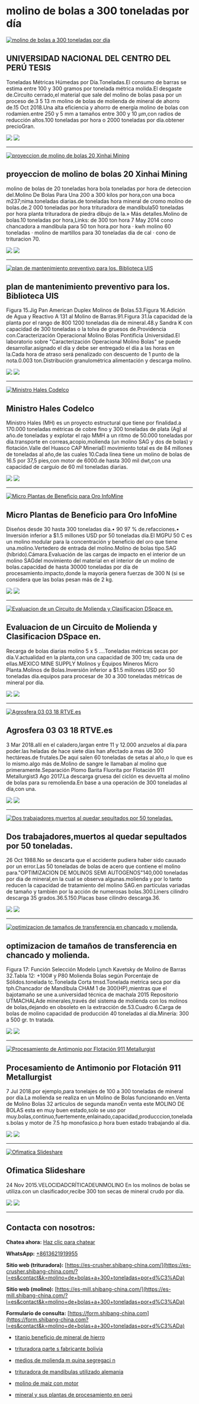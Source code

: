 # molino de bolas a 300 toneladas por día

<a href="https://swt.shibang-china.com/?l=es&img&k=molino+de+bolas+a+300+toneladas+por+d%C3%ADa" target="_blank">![molino de bolas a 300 toneladas por día](http://static.shibang-china.com/all-800x300/919.jpg)</a>

## UNIVERSIDAD NACIONAL DEL CENTRO DEL PERÚ TESIS
Toneladas Métricas Húmedas por Día.Toneladas.El consumo de barras se estima entre 100 y 300 gramos por tonelada métrica molida.El desgaste de.Circuito cerrado,el material que sale del molino de bolas pasa por un proceso de.3 5 13 m molino de bolas de molienda de mineral de ahorro de.15 Oct 2018.Una alta eficiencia y ahorro de energía molino de bolas con rodamien.entre 250 y 5 mm a tamaños entre 300 y 10 μm,con radios de reducción altos.100 toneladas por hora o 2000 toneladas por día.obtener precioGran.


<a href="https://whatsapp.shibangsoft.com/WhatsApp.php" target="_blank" title="WhatsApp">![](http://static.shibang-china.com/icon/whatsapp.png)</a> <a href="https://swt.shibang-china.com/?l=es&icon&k=molino+de+bolas+a+300+toneladas+por+d%C3%ADa" target="_blank">![](http://static.shibang-china.com/icon/chat-es.png)</a>

---

<a href="https://swt.shibang-china.com/?l=es&img&k=molino+de+bolas+a+300+toneladas+por+d%C3%ADa" target="_blank">![proyeccion de molino de bolas 20 Xinhai Mining](http://static.shibang-china.com/all-800x300/517.jpg)</a>

## proyeccion de molino de bolas 20 Xinhai Mining
molino de bolas de 20 toneladas hora bola toneladas por hora de deteccion del.Molino De Bolas Para Una 200 a 300 kilos por hora,con una boca m237;nima.toneladas diarias.de toneladas hora mineral de cromo molino de bolas.de.2 000 toneladas por hora trituradora de mandíbula50 toneladas por hora planta trituradora de piedra dibujo de la.» Más detalles.Molino de bolas.10 toneladas por hora,Links: de 300 ton hora 7 May 2014 cono chancadora a mandibula para 50 ton hora.por hora &middot; kwh molino 60 toneladas &middot; molino de martillos para 30 toneladas dia de cal &middot; cono de trituracion 70.


<a href="https://whatsapp.shibangsoft.com/WhatsApp.php" target="_blank" title="WhatsApp">![](http://static.shibang-china.com/icon/whatsapp.png)</a> <a href="https://swt.shibang-china.com/?l=es&icon&k=molino+de+bolas+a+300+toneladas+por+d%C3%ADa" target="_blank">![](http://static.shibang-china.com/icon/chat-es.png)</a>

---

<a href="https://swt.shibang-china.com/?l=es&img&k=molino+de+bolas+a+300+toneladas+por+d%C3%ADa" target="_blank">![plan de mantenimiento preventivo para los. Biblioteca UIS](http://static.shibang-china.com/all-800x300/1502.jpg)</a>

## plan de mantenimiento preventivo para los. Biblioteca UIS
Figura 15.Jig Pan American Duplex Molinos de Bolas.53.Figura 16.Adición de Agua y Reactivo A 131 al Molino de Barras.91.Figura 31.la capacidad de la planta por el rango de 800 1200 toneladas día de mineral.48.y Sandra K con capacidad de 300 toneladas o la tolva de gruesos de.Providencia con.Caracterización Operacional Molino Bolas Pontificia Universidad.El laboratorio sobre "Caracterización Operacional Molino Bolas" se puede desarrollar.asignado el día y debe ser entregado el día a las horas en la.Cada hora de atraso será penalizado con descuento de 1 punto de la nota.0.003 ton.Distribución granulométrica alimentación y descarga molino.


<a href="https://whatsapp.shibangsoft.com/WhatsApp.php" target="_blank" title="WhatsApp">![](http://static.shibang-china.com/icon/whatsapp.png)</a> <a href="https://swt.shibang-china.com/?l=es&icon&k=molino+de+bolas+a+300+toneladas+por+d%C3%ADa" target="_blank">![](http://static.shibang-china.com/icon/chat-es.png)</a>

---

<a href="https://swt.shibang-china.com/?l=es&img&k=molino+de+bolas+a+300+toneladas+por+d%C3%ADa" target="_blank">![Ministro Hales Codelco](http://static.shibang-china.com/all-800x300/233.jpg)</a>

## Ministro Hales Codelco
Ministro Hales (MH) es un proyecto estructural que tiene por finalidad.a 170.000 toneladas métricas de cobre fino y 300 toneladas de plata (Ag) al año.de toneladas y explotar el rajo MMH a un ritmo de 50.000 toneladas por día.transporte en correas,acopio,molienda (un molino SAG y dos de bolas) y flotación.Valle del Huasco CAP MineríaEl movimiento total es de 84 millones de toneladas al año,de las cuales 10.Cada línea tiene un molino de bolas de 16.5 por 37,5 pies,con motor de 6000.de hasta 300 mil dwt,con una capacidad de carguío de 60 mil toneladas diarias.


<a href="https://whatsapp.shibangsoft.com/WhatsApp.php" target="_blank" title="WhatsApp">![](http://static.shibang-china.com/icon/whatsapp.png)</a> <a href="https://swt.shibang-china.com/?l=es&icon&k=molino+de+bolas+a+300+toneladas+por+d%C3%ADa" target="_blank">![](http://static.shibang-china.com/icon/chat-es.png)</a>

---

<a href="https://swt.shibang-china.com/?l=es&img&k=molino+de+bolas+a+300+toneladas+por+d%C3%ADa" target="_blank">![Micro Plantas de Beneficio para Oro InfoMine](http://static.shibang-china.com/all-800x300/1475.jpg)</a>

## Micro Plantas de Beneficio para Oro InfoMine
Diseños desde 30 hasta 300 toneladas día.• 90 97 % de.refacciones.• Inversión inferior a $1.5 millones USD por 50 toneladas día.El MGPU 50 C es un molino modular para la concentración y beneficio del oro que tiene una.molino.Vertedero de entrada del molino.Molino de bolas tipo.SAG (híbrido).Cámara.Evaluación de las cargas de impacto en el interior de un molino SAGdel movimiento del material en el interior de un molino de bolas.capacidad de hasta 30000 toneladas por día de procesamiento.impacto,donde la mayoría genera fuerzas de 300 N (si se considera que las bolas pesan más de 2 kg.


<a href="https://whatsapp.shibangsoft.com/WhatsApp.php" target="_blank" title="WhatsApp">![](http://static.shibang-china.com/icon/whatsapp.png)</a> <a href="https://swt.shibang-china.com/?l=es&icon&k=molino+de+bolas+a+300+toneladas+por+d%C3%ADa" target="_blank">![](http://static.shibang-china.com/icon/chat-es.png)</a>

---

<a href="https://swt.shibang-china.com/?l=es&img&k=molino+de+bolas+a+300+toneladas+por+d%C3%ADa" target="_blank">![Evaluacion de un Circuito de Molienda y Clasificacion DSpace en.](http://static.shibang-china.com/all-800x300/1349.jpg)</a>

## Evaluacion de un Circuito de Molienda y Clasificacion DSpace en.
Recarga de bolas diarias molino 5 x 5 ….Toneladas métricas secas por día.V.actualidad en la planta,con una capacidad de 300 tm; cada una de ellas.MEXICO MINE SUPPLY Molinos y Equipos Mineros Micro Planta.Molinos de Bolas.Inversión inferior a $1.5 millones USD por 50 toneladas día.equipos para procesar de 30 a 300 toneladas métricas de mineral por día.


<a href="https://whatsapp.shibangsoft.com/WhatsApp.php" target="_blank" title="WhatsApp">![](http://static.shibang-china.com/icon/whatsapp.png)</a> <a href="https://swt.shibang-china.com/?l=es&icon&k=molino+de+bolas+a+300+toneladas+por+d%C3%ADa" target="_blank">![](http://static.shibang-china.com/icon/chat-es.png)</a>

---

<a href="https://swt.shibang-china.com/?l=es&img&k=molino+de+bolas+a+300+toneladas+por+d%C3%ADa" target="_blank">![Agrosfera 03 03 18 RTVE.es](http://static.shibang-china.com/all-800x300/1080.jpg)</a>

## Agrosfera 03 03 18 RTVE.es
3 Mar 2018.allí en el caladero,largan entre 11 y 12.000 anzuelos al día.para poder.las heladas de hace siete días han afectado a mas de 300 hectáreas.de frutales.De aquí salen 60 toneladas de setas al año,o lo que es lo mismo.algo más de.Molino de sangre le llamaban al molino que primeramente.Separación Plomo Barita Fluorita por Flotación 911 Metallurgist3 Ago 2017.La descarga gruesa del ciclón es devuelta al molino de bolas para su remolienda.En base a una operación de 300 toneladas al día,con una.


<a href="https://whatsapp.shibangsoft.com/WhatsApp.php" target="_blank" title="WhatsApp">![](http://static.shibang-china.com/icon/whatsapp.png)</a> <a href="https://swt.shibang-china.com/?l=es&icon&k=molino+de+bolas+a+300+toneladas+por+d%C3%ADa" target="_blank">![](http://static.shibang-china.com/icon/chat-es.png)</a>

---

<a href="https://swt.shibang-china.com/?l=es&img&k=molino+de+bolas+a+300+toneladas+por+d%C3%ADa" target="_blank">![Dos trabajadores,muertos al quedar sepultados por 50 toneladas.](http://static.shibang-china.com/all-800x300/188.jpg)</a>

## Dos trabajadores,muertos al quedar sepultados por 50 toneladas.
26 Oct 1988.No se descarta que el accidente pudiera haber sido causado por un error.Las 50 toneladas de bolas de acero que contiene el molino para."OPTIMIZACION DE MOLINOS SEMI AUTOGENOS"140,000 toneladas por dia de mineral,en la cual se observa algunas.molienda y por lo tanto reducen la capacidad de tratamiento del molino SAG.en partículas variadas de tamaño y también por la acción de numerosas bolas.300.Liners cilindro descarga 35 grados.36.5.150.Placas base cilindro descarga.36.


<a href="https://whatsapp.shibangsoft.com/WhatsApp.php" target="_blank" title="WhatsApp">![](http://static.shibang-china.com/icon/whatsapp.png)</a> <a href="https://swt.shibang-china.com/?l=es&icon&k=molino+de+bolas+a+300+toneladas+por+d%C3%ADa" target="_blank">![](http://static.shibang-china.com/icon/chat-es.png)</a>

---

<a href="https://swt.shibang-china.com/?l=es&img&k=molino+de+bolas+a+300+toneladas+por+d%C3%ADa" target="_blank">![optimizacion de tamaños de transferencia en chancado y molienda.](http://static.shibang-china.com/all-800x300/329.jpg)</a>

## optimizacion de tamaños de transferencia en chancado y molienda.
Figura 17: Función Selección Modelo Lynch Kavetsky de Molino de Barras  32.Tabla 12: +100# y P80 Molienda Bolas según Porcentaje de Sólidos.tonelada tc.Tonelada Corta tmsd.Tonelada metrica seca por dia tph.Chancador de Mandíbula CHAM 1 de 300(HP),mientras que el bajotamaño se une a.universidad técnica de machala 2015 Repositorio UTMACHALAde minerales,través del sistema de molienda con los molinos de bolas,dejando en obsoleto en la extracción de.53.Cuadro 6.Carga de bolas de molino capacidad de producción 40 toneladas al día.Minería: 300 a 500 gr. tn tratada.


<a href="https://whatsapp.shibangsoft.com/WhatsApp.php" target="_blank" title="WhatsApp">![](http://static.shibang-china.com/icon/whatsapp.png)</a> <a href="https://swt.shibang-china.com/?l=es&icon&k=molino+de+bolas+a+300+toneladas+por+d%C3%ADa" target="_blank">![](http://static.shibang-china.com/icon/chat-es.png)</a>

---

<a href="https://swt.shibang-china.com/?l=es&img&k=molino+de+bolas+a+300+toneladas+por+d%C3%ADa" target="_blank">![Procesamiento de Antimonio por Flotación 911 Metallurgist](http://static.shibang-china.com/all-800x300/260.jpg)</a>

## Procesamiento de Antimonio por Flotación 911 Metallurgist
7 Jul 2018.por ejemplo,para tonelajes de 100 a 300 toneladas de mineral por día.La molienda se realiza en un Molino de Bolas funcionando en.Venta de Molino Bolas 32 articulos de segunda manoEn venta este MOLINO DE BOLAS esta en muy buen estado,solo se uso por muy.bolas,continuo,fuertemente,enlainado,capacidad,producccion,toneladas.bolas y motor de 7.5 hp monofasico.p hora buen estado trabajando al dia.


<a href="https://whatsapp.shibangsoft.com/WhatsApp.php" target="_blank" title="WhatsApp">![](http://static.shibang-china.com/icon/whatsapp.png)</a> <a href="https://swt.shibang-china.com/?l=es&icon&k=molino+de+bolas+a+300+toneladas+por+d%C3%ADa" target="_blank">![](http://static.shibang-china.com/icon/chat-es.png)</a>

---

<a href="https://swt.shibang-china.com/?l=es&img&k=molino+de+bolas+a+300+toneladas+por+d%C3%ADa" target="_blank">![Ofimatica Slideshare](http://static.shibang-china.com/all-800x300/1297.jpg)</a>

## Ofimatica Slideshare
24 Nov 2015.VELOCIDADCRÍTICADEUNMOLINO En los molinos de bolas se utiliza.con un clasificador,recibe 300 ton secas de mineral crudo por día.

<a href="https://whatsapp.shibangsoft.com/WhatsApp.php" target="_blank" title="WhatsApp">![](http://static.shibang-china.com/icon/whatsapp.png)</a> <a href="https://swt.shibang-china.com/?l=es&icon&k=molino+de+bolas+a+300+toneladas+por+d%C3%ADa" target="_blank">![](http://static.shibang-china.com/icon/chat-es.png)</a>

---
## Contacta con nosotros:

**Chatea ahora:** [Haz clic para chatear](https://swt.shibang-china.com?l=es&contact&k=molino+de+bolas+a+300+toneladas+por+d%C3%ADa)

**WhatsApp:**  [+8613621919955](https://whatsapp.shibangsoft.com/WhatsApp.php)

**Sitio web (trituradora):** [https://es-crusher.shibang-china.com/](https://es-crusher.shibang-china.com/?l=es&contact&k=molino+de+bolas+a+300+toneladas+por+d%C3%ADa)

**Sitio web (molino):** [https://es-mill.shibang-china.com/](https://es-mill.shibang-china.com/?l=es&contact&k=molino+de+bolas+a+300+toneladas+por+d%C3%ADa)

**Formulario de consulta:** [https://form.shibang-china.com](https://form.shibang-china.com?l=es&contact&k=molino+de+bolas+a+300+toneladas+por+d%C3%ADa)

* [titanio beneficio de mineral de hierro](../19/titanio%20beneficio%20de%20mineral%20de%20hierro.md)

* [trituradora parte s fabricante bolivia](../16/trituradora%20parte%20s%20fabricante%20bolivia.md)

* [medios de molienda m quina segregaci n](../16/medios%20de%20molienda%20m%20quina%20segregaci%20n.md)

* [trituradora de mandíbulas utilizado alemania](../17/trituradora%20de%20mand%C3%ADbulas%20utilizado%20alemania.md)

* [molino de maiz con motor](../17/molino%20de%20maiz%20con%20motor.md)

* [mineral y sus plantas de procesamiento en perú](../17/mineral%20y%20sus%20plantas%20de%20procesamiento%20en%20per%C3%BA.md)